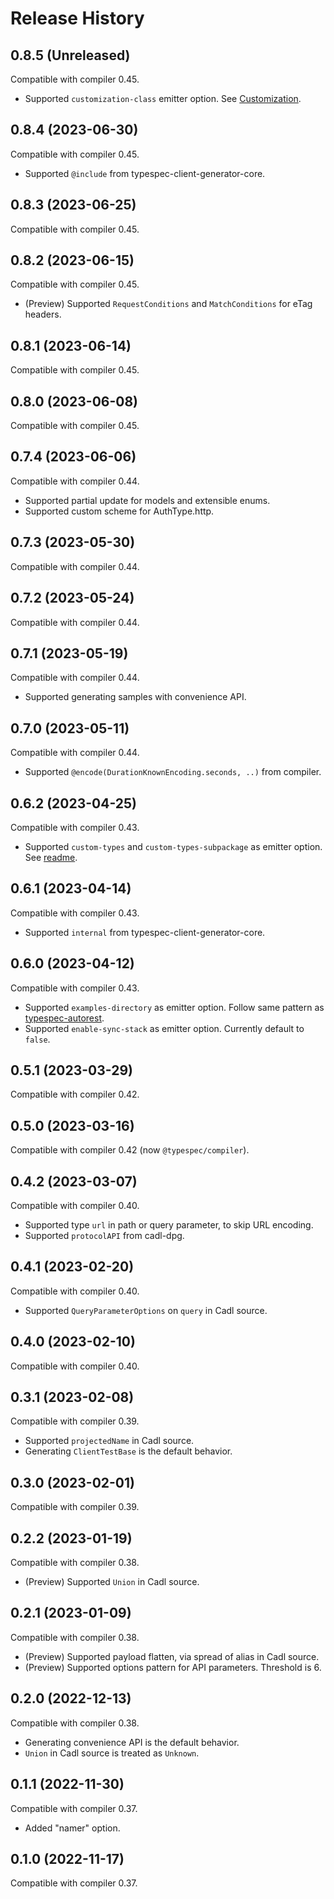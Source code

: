 # Release History

## 0.8.5 (Unreleased)

Compatible with compiler 0.45.

- Supported `customization-class` emitter option. See [Customization](https://github.com/Azure/autorest.java/blob/main/typespec-extension/readme.md#customization).

## 0.8.4 (2023-06-30)

Compatible with compiler 0.45.

- Supported `@include` from typespec-client-generator-core.

## 0.8.3 (2023-06-25)

Compatible with compiler 0.45.

## 0.8.2 (2023-06-15)

Compatible with compiler 0.45.

- (Preview) Supported `RequestConditions` and `MatchConditions` for eTag headers.

## 0.8.1 (2023-06-14)

Compatible with compiler 0.45.

## 0.8.0 (2023-06-08)

Compatible with compiler 0.45.

## 0.7.4 (2023-06-06)

Compatible with compiler 0.44.

- Supported partial update for models and extensible enums.
- Supported custom scheme for AuthType.http.

## 0.7.3 (2023-05-30)

Compatible with compiler 0.44.

## 0.7.2 (2023-05-24)

Compatible with compiler 0.44.

## 0.7.1 (2023-05-19)

Compatible with compiler 0.44.

- Supported generating samples with convenience API.

## 0.7.0 (2023-05-11)

Compatible with compiler 0.44.

- Supported `@encode(DurationKnownEncoding.seconds, ..)` from compiler.

## 0.6.2 (2023-04-25)

Compatible with compiler 0.43.

- Supported `custom-types` and `custom-types-subpackage` as emitter option. See [readme](https://github.com/Azure/autorest.java/blob/main/readme.md).

## 0.6.1 (2023-04-14)

Compatible with compiler 0.43.

- Supported `internal` from typespec-client-generator-core.

## 0.6.0 (2023-04-12)

Compatible with compiler 0.43.

- Supported `examples-directory` as emitter option. Follow same pattern as [typespec-autorest](https://github.com/Azure/typespec-azure/tree/main/packages/typespec-autorest#examples-directory).
- Supported `enable-sync-stack` as emitter option. Currently default to `false`.

## 0.5.1 (2023-03-29)

Compatible with compiler 0.42.

## 0.5.0 (2023-03-16)

Compatible with compiler 0.42 (now `@typespec/compiler`).

## 0.4.2 (2023-03-07)

Compatible with compiler 0.40.

- Supported type `url` in path or query parameter, to skip URL encoding.
- Supported `protocolAPI` from cadl-dpg.

## 0.4.1 (2023-02-20)

Compatible with compiler 0.40.

- Supported `QueryParameterOptions` on `query` in Cadl source.

## 0.4.0 (2023-02-10)

Compatible with compiler 0.40.

## 0.3.1 (2023-02-08)

Compatible with compiler 0.39.

- Supported `projectedName` in Cadl source.
- Generating `ClientTestBase` is the default behavior.

## 0.3.0 (2023-02-01)

Compatible with compiler 0.39.

## 0.2.2 (2023-01-19)

Compatible with compiler 0.38.

- (Preview) Supported `Union` in Cadl source.

## 0.2.1 (2023-01-09)

Compatible with compiler 0.38.

- (Preview) Supported payload flatten, via spread of alias in Cadl source.
- (Preview) Supported options pattern for API parameters. Threshold is 6.

## 0.2.0 (2022-12-13)

Compatible with compiler 0.38.

- Generating convenience API is the default behavior.
- `Union` in Cadl source is treated as `Unknown`.

## 0.1.1 (2022-11-30)

Compatible with compiler 0.37.

- Added "namer" option.

## 0.1.0 (2022-11-17)

Compatible with compiler 0.37.
